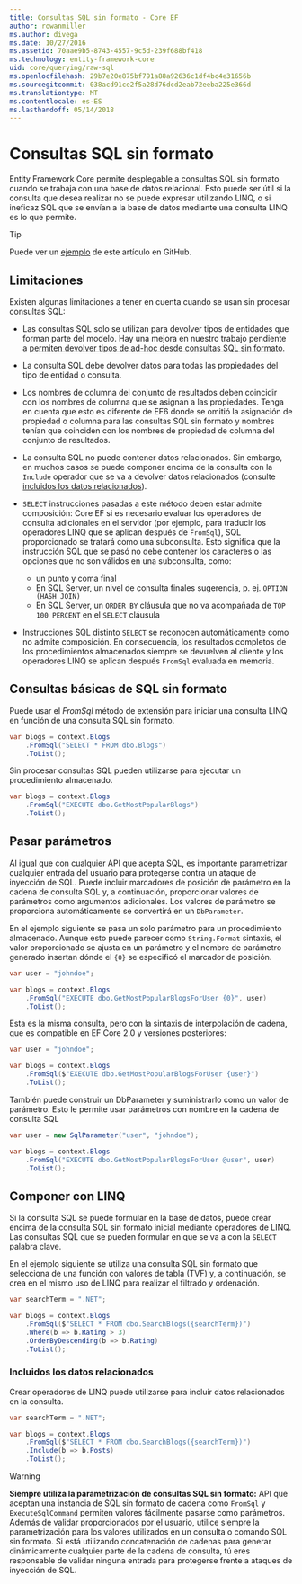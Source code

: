 ```yaml
---
title: Consultas SQL sin formato - Core EF
author: rowanmiller
ms.author: divega
ms.date: 10/27/2016
ms.assetid: 70aae9b5-8743-4557-9c5d-239f688bf418
ms.technology: entity-framework-core
uid: core/querying/raw-sql
ms.openlocfilehash: 29b7e20e875bf791a88a92636c1df4bc4e31656b
ms.sourcegitcommit: 038acd91ce2f5a28d76dcd2eab72eeba225e366d
ms.translationtype: MT
ms.contentlocale: es-ES
ms.lasthandoff: 05/14/2018
---
```

# <a name="raw-sql-queries"></a>Consultas SQL sin formato

Entity Framework Core permite desplegable a consultas SQL sin formato cuando se trabaja con una base de datos relacional. Esto puede ser útil si la consulta que desea realizar no se puede expresar utilizando LINQ, o si ineficaz SQL que se envían a la base de datos mediante una consulta LINQ es lo que permite.

> [!TIP]  
> Puede ver un [ejemplo](https://github.com/aspnet/EntityFramework.Docs/tree/master/samples/core/Querying) de este artículo en GitHub.

## <a name="limitations"></a>Limitaciones

Existen algunas limitaciones a tener en cuenta cuando se usan sin procesar consultas SQL:
* Las consultas SQL solo se utilizan para devolver tipos de entidades que forman parte del modelo. Hay una mejora en nuestro trabajo pendiente a [permiten devolver tipos de ad-hoc desde consultas SQL sin formato](https://github.com/aspnet/EntityFramework/issues/1862).

* La consulta SQL debe devolver datos para todas las propiedades del tipo de entidad o consulta.

* Los nombres de columna del conjunto de resultados deben coincidir con los nombres de columna que se asignan a las propiedades. Tenga en cuenta que esto es diferente de EF6 donde se omitió la asignación de propiedad o columna para las consultas SQL sin formato y nombres tenían que coinciden con los nombres de propiedad de columna del conjunto de resultados.

* La consulta SQL no puede contener datos relacionados. Sin embargo, en muchos casos se puede componer encima de la consulta con la `Include` operador que se va a devolver datos relacionados (consulte [incluidos los datos relacionados](#including-related-data)).

* `SELECT` instrucciones pasadas a este método deben estar admite composición: Core EF si es necesario evaluar los operadores de consulta adicionales en el servidor (por ejemplo, para traducir los operadores LINQ que se aplican después de `FromSql`), SQL proporcionado se tratará como una subconsulta. Esto significa que la instrucción SQL que se pasó no debe contener los caracteres o las opciones que no son válidos en una subconsulta, como:
  * un punto y coma final
  * En SQL Server, un nivel de consulta finales sugerencia, p. ej. `OPTION (HASH JOIN)`
  * En SQL Server, un `ORDER BY` cláusula que no va acompañada de `TOP 100 PERCENT` en el `SELECT` cláusula

* Instrucciones SQL distinto `SELECT` se reconocen automáticamente como no admite composición. En consecuencia, los resultados completos de los procedimientos almacenados siempre se devuelven al cliente y los operadores LINQ se aplican después `FromSql` evaluada en memoria. 

## <a name="basic-raw-sql-queries"></a>Consultas básicas de SQL sin formato

Puede usar el *FromSql* método de extensión para iniciar una consulta LINQ en función de una consulta SQL sin formato.

<!-- [!code-csharp[Main](samples/core/Querying/Querying/RawSQL/Sample.cs)] -->
``` csharp
var blogs = context.Blogs
    .FromSql("SELECT * FROM dbo.Blogs")
    .ToList();
```

Sin procesar consultas SQL pueden utilizarse para ejecutar un procedimiento almacenado.

<!-- [!code-csharp[Main](samples/core/Querying/Querying/RawSQL/Sample.cs)] -->
``` csharp
var blogs = context.Blogs
    .FromSql("EXECUTE dbo.GetMostPopularBlogs")
    .ToList();
```

## <a name="passing-parameters"></a>Pasar parámetros

Al igual que con cualquier API que acepta SQL, es importante parametrizar cualquier entrada del usuario para protegerse contra un ataque de inyección de SQL. Puede incluir marcadores de posición de parámetro en la cadena de consulta SQL y, a continuación, proporcionar valores de parámetros como argumentos adicionales. Los valores de parámetro se proporciona automáticamente se convertirá en un `DbParameter`.

En el ejemplo siguiente se pasa un solo parámetro para un procedimiento almacenado. Aunque esto puede parecer como `String.Format` sintaxis, el valor proporcionado se ajusta en un parámetro y el nombre de parámetro generado insertan dónde el `{0}` se especificó el marcador de posición.

<!-- [!code-csharp[Main](samples/core/Querying/Querying/RawSQL/Sample.cs)] -->
``` csharp
var user = "johndoe";

var blogs = context.Blogs
    .FromSql("EXECUTE dbo.GetMostPopularBlogsForUser {0}", user)
    .ToList();
```

Esta es la misma consulta, pero con la sintaxis de interpolación de cadena, que es compatible en EF Core 2.0 y versiones posteriores:

<!-- [!code-csharp[Main](samples/core/Querying/Querying/RawSQL/Sample.cs)] -->
``` csharp
var user = "johndoe";

var blogs = context.Blogs
    .FromSql($"EXECUTE dbo.GetMostPopularBlogsForUser {user}")
    .ToList();
```

También puede construir un DbParameter y suministrarlo como un valor de parámetro. Esto le permite usar parámetros con nombre en la cadena de consulta SQL

<!-- [!code-csharp[Main](samples/core/Querying/Querying/RawSQL/Sample.cs)] -->
``` csharp
var user = new SqlParameter("user", "johndoe");

var blogs = context.Blogs
    .FromSql("EXECUTE dbo.GetMostPopularBlogsForUser @user", user)
    .ToList();
```

## <a name="composing-with-linq"></a>Componer con LINQ

Si la consulta SQL se puede formular en la base de datos, puede crear encima de la consulta SQL sin formato inicial mediante operadores de LINQ. Las consultas SQL que se pueden formular en que se va a con la `SELECT` palabra clave.

En el ejemplo siguiente se utiliza una consulta SQL sin formato que selecciona de una función con valores de tabla (TVF) y, a continuación, se crea en el mismo uso de LINQ para realizar el filtrado y ordenación.

<!-- [!code-csharp[Main](samples/core/Querying/Querying/RawSQL/Sample.cs)] -->
``` csharp
var searchTerm = ".NET";

var blogs = context.Blogs
    .FromSql($"SELECT * FROM dbo.SearchBlogs({searchTerm})")
    .Where(b => b.Rating > 3)
    .OrderByDescending(b => b.Rating)
    .ToList();
```

### <a name="including-related-data"></a>Incluidos los datos relacionados

Crear operadores de LINQ puede utilizarse para incluir datos relacionados en la consulta.

<!-- [!code-csharp[Main](samples/core/Querying/Querying/RawSQL/Sample.cs)] -->
``` csharp
var searchTerm = ".NET";

var blogs = context.Blogs
    .FromSql($"SELECT * FROM dbo.SearchBlogs({searchTerm})")
    .Include(b => b.Posts)
    .ToList();
```

> [!WARNING]  
> **Siempre utiliza la parametrización de consultas SQL sin formato:** API que aceptan una instancia de SQL sin formato de cadena como `FromSql` y `ExecuteSqlCommand` permiten valores fácilmente pasarse como parámetros. Además de validar proporcionados por el usuario, utilice siempre la parametrización para los valores utilizados en un consulta o comando SQL sin formato. Si está utilizando concatenación de cadenas para generar dinámicamente cualquier parte de la cadena de consulta, tú eres responsable de validar ninguna entrada para protegerse frente a ataques de inyección de SQL.
